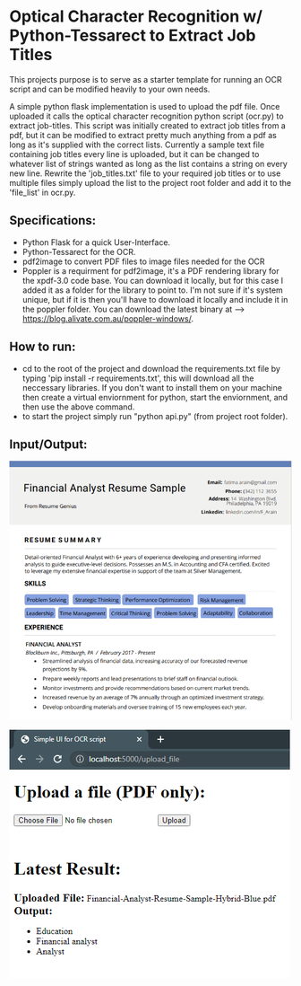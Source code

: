 # Optical Character Recognition w/ Python-Tessarect to Extract Job Titles
This projects purpose is to serve as a starter template for running an OCR script and can be modified heavily to your own needs. 

A simple python flask implementation is used to upload the pdf file. Once uploaded it calls the optical character recognition python script (ocr.py) to extract job-titles. This script was initially created to extract job titles from a pdf, but it can be modified to extract pretty much anything from a pdf as long as it's supplied with the correct lists. Currently a sample text file containing job titles every line is uploaded, but it can be changed to whatever list of strings wanted as long as the list contains a string on every new line. Rewrite the 'job_titles.txt' file to your required job titles or to use multiple files simply upload the list to the project root folder and add it to the 'file_list' in ocr.py.

## Specifications:
- Python Flask for a quick User-Interface.
- Python-Tessarect for the OCR.
- pdf2image to convert PDF files to image files needed for the OCR
- Poppler is a requirment for pdf2image, it's a PDF rendering library for the xpdf-3.0 code base. You can download it locally, but for this case I added it as a folder for the library to point to. I'm not sure if it's system unique, but if it is then you'll have to download it locally and include it in the poppler folder. You can download the latest binary at --> https://blog.alivate.com.au/poppler-windows/. 

## How to run:
- cd to the root of the project and download the requirements.txt file by typing 'pip install -r requirements.txt', this will download all the neccessary libraries. If you don't want to install them on your machine then create a virtual enviornment for python, start the enviornment, and then use the above command.  
- to start the project simply run "python api.py" (from project root folder).

## Input/Output:
<img src="assets/pdf_example.PNG"
     alt="Input"/>
     
<img src="assets/output.PNG"
     alt="Input"/>

